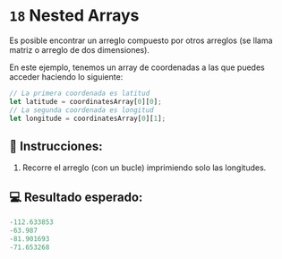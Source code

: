 # `18` Nested Arrays

Es posible encontrar un arreglo compuesto por otros arreglos (se llama matriz o arreglo de dos dimensiones).

En este ejemplo, tenemos un array de coordenadas a las que puedes acceder haciendo lo siguiente:

```js
// La primera coordenada es latitud
let latitude = coordinatesArray[0][0];
// La segunda coordenada es longitud
let longitude = coordinatesArray[0][1];
```

## 📝 Instrucciones:

1. Recorre el arreglo (con un bucle) imprimiendo solo las longitudes.

## 💻 Resultado esperado:

```js
-112.633853
-63.987
-81.901693
-71.653268
```
